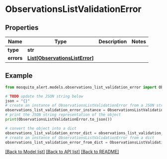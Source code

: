 # ObservationsListValidationError


## Properties

Name | Type | Description | Notes
------------ | ------------- | ------------- | -------------
**type** | **str** |  | 
**errors** | [**List[ObservationsListError]**](ObservationsListError.md) |  | 

## Example

```python
from mosquito_alert.models.observations_list_validation_error import ObservationsListValidationError

# TODO update the JSON string below
json = "{}"
# create an instance of ObservationsListValidationError from a JSON string
observations_list_validation_error_instance = ObservationsListValidationError.from_json(json)
# print the JSON string representation of the object
print(ObservationsListValidationError.to_json())

# convert the object into a dict
observations_list_validation_error_dict = observations_list_validation_error_instance.to_dict()
# create an instance of ObservationsListValidationError from a dict
observations_list_validation_error_from_dict = ObservationsListValidationError.from_dict(observations_list_validation_error_dict)
```
[[Back to Model list]](../README.md#documentation-for-models) [[Back to API list]](../README.md#documentation-for-api-endpoints) [[Back to README]](../README.md)


